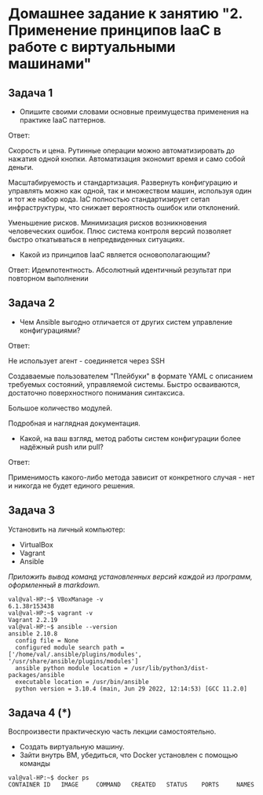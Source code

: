 # Домашнее задание к занятию "2. Применение принципов IaaC в работе с виртуальными машинами"

## Задача 1

- Опишите своими словами основные преимущества применения на практике IaaC паттернов. 

Ответ:

Скорость и цена. Рутинные операции можно автоматизировать до нажатия одной кнопки. Автоматизация экономит время и само собой деньги.

Масштабируемость и стандартизация. Развернуть конфигурацию и управлять можно как одной, так и множеством машин, используя один и тот же набор кода. IaC полностью стандартизирует сетап инфраструктуры, что снижает вероятность ошибок или отклонений. 

Уменьшение рисков. Минимизация рисков возникновения человеческих ошибок. Плюс система контроля версий позволяет быстро откатываться в непредвиденных ситуациях.
- Какой из принципов IaaC является основополагающим?

Ответ:
Идемпотентность. Абсолютный идентичный результат при повторном выполнении

## Задача 2

- Чем Ansible выгодно отличается от других систем управление конфигурациями?

Ответ:

Не использует агент - соединяется через SSH

Создаваемые пользователем "Плейбуки" в формате YAML с описанием требуемых состояний, управляемой системы. Быстро осваиваются, достаточно поверхностного понимания синтаксиса.

Большое количество модулей.

Подробная и наглядная документация.

- Какой, на ваш взгляд, метод работы систем конфигурации более надёжный push или pull?

Ответ:

Применимость какого-либо метода зависит от конкретного случая - нет и никогда не будет единого решения.
## Задача 3

Установить на личный компьютер:

- VirtualBox
- Vagrant
- Ansible

*Приложить вывод команд установленных версий каждой из программ, оформленный в markdown.*
```
val@val-HP:~$ VBoxManage -v
6.1.38r153438
val@val-HP:~$ vagrant -v
Vagrant 2.2.19
val@val-HP:~$ ansible --version
ansible 2.10.8
  config file = None
  configured module search path = ['/home/val/.ansible/plugins/modules', '/usr/share/ansible/plugins/modules']
  ansible python module location = /usr/lib/python3/dist-packages/ansible
  executable location = /usr/bin/ansible
  python version = 3.10.4 (main, Jun 29 2022, 12:14:53) [GCC 11.2.0]
```
## Задача 4 (*)

Воспроизвести практическую часть лекции самостоятельно.

- Создать виртуальную машину.
- Зайти внутрь ВМ, убедиться, что Docker установлен с помощью команды
```
val@val-HP:~$ docker ps
CONTAINER ID   IMAGE     COMMAND   CREATED   STATUS    PORTS     NAMES
```